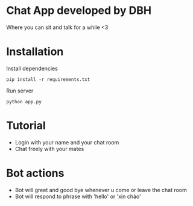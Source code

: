 # Chat App developed by DBH
Where you can sit and talk for a while <3
# Installation
Install dependencies
```
pip install -r requirements.txt
```
Run server
```
python app.py
```
# Tutorial
- Login with your name and your chat room
- Chat freely with your mates
# Bot actions
- Bot will greet and good bye whenever u come or leave the chat room
- Bot will respond to phrase with 'hello' or 'xin chào'